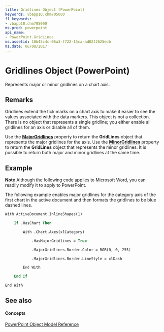 ```yaml
---
title: Gridlines Object (PowerPoint)
keywords: vbapp10.chm705000
f1_keywords:
- vbapp10.chm705000
ms.prod: powerpoint
api_name:
- PowerPoint.GridLines
ms.assetid: 10b45c4c-05a3-f722-15ca-ad0242625edb
ms.date: 06/08/2017
---
```



# Gridlines Object (PowerPoint)

Represents major or minor gridlines on a chart axis.


## Remarks

 Gridlines extend the tick marks on a chart axis to make it easier to see the values associated with the data markers. This object is not a collection. There is no object that represents a single gridline; you either enable all gridlines for an axis or disable all of them.

Use the  **[MajorGridlines](PowerPoint.Axis.MajorGridlines.md)** property to return the **GridLines** object that represents the major gridlines for the axis. Use the **[MinorGridlines](PowerPoint.Axis.MinorGridlines.md)** property to return the **GridLines** object that represents the minor gridlines. It is possible to return both major and minor gridlines at the same time.


## Example




 **Note**  Although the following code applies to Microsoft Word, you can readily modify it to apply to PowerPoint.

The following example enables major gridlines for the category axis of the first chart in the active document and then formats the gridlines to be blue dashed lines.




```vb
With ActiveDocument.InlineShapes(1)

    If .HasChart Then

        With .Chart.Axes(xlCategory)

            .HasMajorGridlines = True

            .MajorGridlines.Border.Color = RGB(0, 0, 255)

            .MajorGridlines.Border.LineStyle = xlDash

        End With

    End If

End With
```


## See also


#### Concepts


[PowerPoint Object Model Reference](object-model-powerpoint-vba-reference.md)

